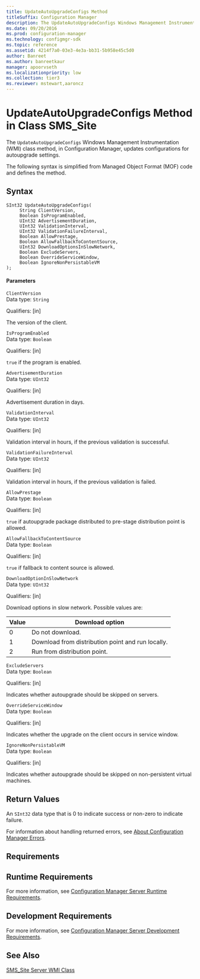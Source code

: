```yaml
---
title: UpdateAutoUpgradeConfigs Method
titleSuffix: Configuration Manager
description: The UpdateAutoUpgradeConfigs Windows Management Instrumentation class method, in Configuration Manager, updates configurations for autoupgrade settings.
ms.date: 09/20/2016
ms.prod: configuration-manager
ms.technology: configmgr-sdk
ms.topic: reference
ms.assetid: 4214f7a0-03e3-4e3a-bb31-5b958e45c5d0
author: Banreet
ms.author: banreetkaur
manager: apoorvseth
ms.localizationpriority: low
ms.collection: tier3
ms.reviewer: mstewart,aaroncz 
---
```

# UpdateAutoUpgradeConfigs Method in Class SMS_Site
The `UpdateAutoUpgradeConfigs` Windows Management Instrumentation (WMI) class method, in Configuration Manager, updates configurations for autoupgrade settings.  

 The following syntax is simplified from Managed Object Format (MOF) code and defines the method.  

## Syntax  

```  
SInt32 UpdateAutoUpgradeConfigs(  
     String ClientVersion,  
     Boolean IsProgramEnabled,  
     UInt32 AdvertisementDuration,  
     UInt32 ValidationInterval,  
     UInt32 ValidationFailureInterval,  
     Boolean AllowPrestage,  
     Boolean AllowFallbackToContentSource,  
     UInt32 DownloadOptionsInSlowNetwork,  
     Boolean ExcludeServers,  
     Boolean OverrideServiceWindow,  
     Boolean IgnoreNonPersistableVM  
);  
```  

#### Parameters  
 `ClientVersion`  
 Data type: `String`  

 Qualifiers: [in]  

 The version of the client.  

 `IsProgramEnabled`  
 Data type: `Boolean`  

 Qualifiers: [in]  

 `true` if the program is enabled.  

 `AdvertisementDuration`  
 Data type: `UInt32`  

 Qualifiers: [in]  

 Advertisement duration in days.  

 `ValidationInterval`  
 Data type: `UInt32`  

 Qualifiers: [in]  

 Validation interval in hours, if the previous validation is successful.  

 `ValidationFailureInterval`  
 Data type: `UInt32`  

 Qualifiers: [in]  

 Validation interval in hours, if the previous validation is failed.  

 `AllowPrestage`  
 Data type: `Boolean`  

 Qualifiers: [in]  

 `true` if autoupgrade package distributed to pre-stage distribution point is allowed.  

 `AllowFallbackToContentSource`  
 Data type: `Boolean`  

 Qualifiers: [in]  

 `true` if fallback to content source is allowed.  

 `DownloadOptionInSlowNetwork`  
 Data type: `UInt32`  

 Qualifiers: [in]  

 Download options in slow network. Possible values are:  

|Value|Download option|  
|-|-|  
|0|Do not download.|  
|1|Download from distribution point and run locally.|  
|2|Run from distribution point.|  

 `ExcludeServers`  
 Data type: `Boolean`  

 Qualifiers: [in]  

 Indicates whether autoupgrade should be skipped on servers.  

 `OverrideServiceWindow`  
 Data type: `Boolean`  

 Qualifiers: [in]  

 Indicates whether the upgrade on the client occurs in service window.  

 `IgnoreNonPersistableVM`  
 Data type: `Boolean`  

 Qualifiers: [in]  

 Indicates whether autoupgrade should be skipped on non-persistent virtual machines.  

## Return Values  
 An `SInt32` data type that is 0 to indicate success or non-zero to indicate failure.  

 For information about handling returned errors, see [About Configuration Manager Errors](../../../../../develop/core/understand/about-configuration-manager-errors.md).  

## Requirements  

## Runtime Requirements  
 For more information, see [Configuration Manager Server Runtime Requirements](../../../../../develop/core/reqs/server-runtime-requirements.md).  

## Development Requirements  
 For more information, see [Configuration Manager Server Development Requirements](../../../../../develop/core/reqs/server-development-requirements.md).  

## See Also  
 [SMS_Site Server WMI Class](../../../../../develop/reference/core/servers/configure/sms_site-server-wmi-class.md)
